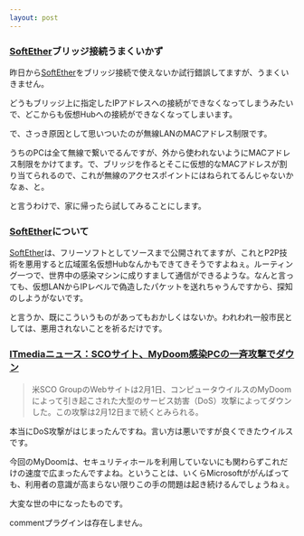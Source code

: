 ```yaml
---
layout: post
---
```

<h3><a href="http://www.softether.com/jp/">SoftEther</a>ブリッジ接続うまくいかず</h3>
<p>昨日から<a href="http://www.softether.com/jp/">SoftEther</a>をブリッジ接続で使えないか試行錯誤してますが、うまくいきません。</p>
<p>どうもブリッジ上に指定したIPアドレスへの接続ができなくなってしまうみたいで、どこからも仮想Hubへの接続ができなくなってしまいます。</p>
<p>で、さっき原因として思いついたのが無線LANのMACアドレス制限です。</p>
<p>うちのPCは全て無線で繋いでるんですが、外から使われないようにMACアドレス制限をかけてます。で、ブリッジを作るとそこに仮想的なMACアドレスが割り当てられるので、これが無線のアクセスポイントにはねられてるんじゃないかなぁ、と。</p>
<p>と言うわけで、家に帰ったら試してみることにします。</p>
<h3><a href="http://www.softether.com/jp/">SoftEther</a>について</h3>
<p><a href="http://www.softether.com/jp/">SoftEther</a>は、フリーソフトとしてソースまで公開されてますが、これとP2P技術を悪用すると広域匿名仮想Hubなんかもできてきそうですよねぇ。ルーティング一つで、世界中の感染マシンに成りすまして通信ができるような。なんと言っても、仮想LANからIPレベルで偽造したパケットを送れちゃうんですから、探知のしようがないです。</p>
<p>と言うか、既にこういうものがあってもおかしくはないか。われわれ一般市民としては、悪用されないことを祈るだけです。</p>
<h3><a href="http://www.itmedia.co.jp/news/articles/0402/02/news002.html">ITmediaニュース：SCOサイト、MyDoom感染PCの一斉攻撃でダウン</a></h3>
<blockquote><p>米SCO GroupのWebサイトは2月1日、コンピュータウイルスのMyDoomによって引き起こされた大型のサービス妨害（DoS）攻撃によってダウンした。この攻撃は2月12日まで続くとみられる。</p>
</blockquote>
<p>本当にDoS攻撃がはじまったんですね。言い方は悪いですが良くできたウイルスです。</p>
<p>今回のMyDoomは、セキュリティホールを利用していないにも関わらずこれだけの速度で広まったんですよね。ということは、いくらMicrosoftががんばっても、利用者の意識が高まらない限りこの手の問題は起き続けるんでしょうねぇ。</p>
<p>大変な世の中になったものです。</p>
<p><span class="error">commentプラグインは存在しません。</span> </p>
